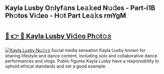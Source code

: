 ## Kayla Lusby O𝚗lyf𝚊ns Le𝚊𝚔ed N𝚞𝚍es - Part-i1B Ph𝚘tos Vi𝚍eo - H𝚘t Part Le𝚊𝚔s rmYgM

# <h2><a href="http://hf4h46.feru.top/?c=Kayla+Lusby">🔗 👉 🔴 Kayla Lusby Vi𝚍𝚎o Ph𝚘t𝚘𝚜</a></h2>

[![Kayla Lusby Nu𝚍𝚎s](https://i.imgur.com/0TWrTi3.gif)](http://hf4h46.feru.top/?c=Kayla+Lusby)
Social media sensation Kayla Lusby known for sharing lifestyle and dance content, including solo and collaborative dance performances and vlogs. Public figures Kayla Lusby have a responsibility to uphold ethical standards and set a good example. 
